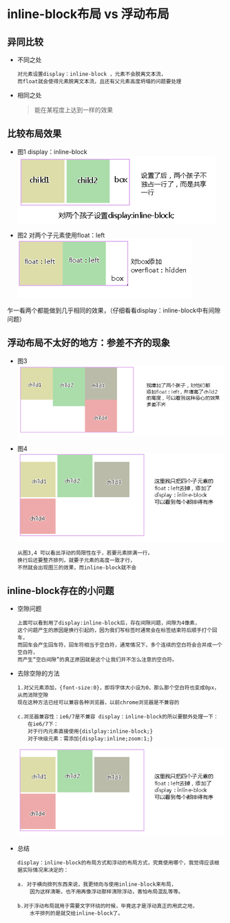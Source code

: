inline-block布局 vs 浮动布局
==

## 异同比较
* 不同之处
    ```text
    对元素设置display：inline-block ，元素不会脱离文本流，
    而float就会使得元素脱离文本流，且还有父元素高度坍塌的问题要处理
    ```
* 相同之处
    >能在某程度上达到一样的效果
    
## 比较布局效果
* 图1 display：inline-block
    ![](../images/css/inline-block_1.png)  

* 图2 对两个子元素使用float：left
    ![](../images/css/float_1.png)  
    
乍一看两个都能做到几乎相同的效果，（仔细看看display：inline-block中有间隙问题）

## 浮动布局不太好的地方：参差不齐的现象
* 图3
![](../images/css/float_2.png)  

* 图4
    ![](../images/css/inline-block_2.png)  
    
    ```text
    从图3,4 可以看出浮动的局限性在于，若要元素排满一行，
    换行后还要整齐排列，就要子元素的高度一致才行，
    不然就会出现图三的效果，而inline-block就不会
    ```

## inline-block存在的小问题
* 空隙问题
    ```text
    上面可以看到用了display:inline-block后，存在间隙问题，间隙为4像素，
    这个问题产生的原因是换行引起的，因为我们写标签时通常会在标签结束符后顺手打个回车，
    而回车会产生回车符，回车符相当于空白符，通常情况下，多个连续的空白符会合并成一个空白符，
    而产生“空白间隙”的真正原因就是这个让我们并不怎么注意的空白符。
    ```

* 去除空隙的方法
    ```text
    1.对父元素添加，{font-size:0}，即将字体大小设为0，那么那个空白符也变成0px，从而消除空隙
    现在这种方法已经可以兼容各种浏览器，以前chrome浏览器是不兼容的
    
    c.浏览器兼容性：ie6/7是不兼容 display：inline-block的所以要额外处理一下：
    　　在ie6/7下：
    　　对于行内元素直接使用{dislplay:inline-block;}
    　　对于块级元素：需添加{display:inline;zoom:1;}
    ```
    ![](../images/css/inline-block_2.png)
    
* 总结
    ```text
    display：inline-block的布局方式和浮动的布局方式，究竟使用哪个，我觉得应该根据实际情况来决定的：
    
    a. 对于横向排列东西来说，我更倾向与使用inline-block来布局，
        因为这样清晰，也不用再像浮动那样清除浮动，害怕布局混乱等等。
    
    b.对于浮动布局就用于需要文字环绕的时候，毕竟这才是浮动真正的用武之地，
        水平排列的是就交给inline-block了。
    ```